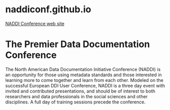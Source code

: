 # naddiconf.github.io
[NADDI Conference web site](https://naddiconf.org)

# The Premier Data Documentation Conference

The North American Data Documentation Initiative Conference (NADDI) is an opportunity for those 
using metadata standards and those interested in learning more to come together and learn from 
each other. Modeled on the successful European DDI User Conference, NADDI is a three day event
with invited and contributed presentations, and should be of interest to both researchers and data 
professionals in the social sciences and other disciplines. A full day of training sessions 
precede the conference.

